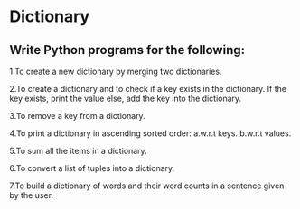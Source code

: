 # Dictionary
## Write Python programs for the following:
1.To create a new dictionary by merging two dictionaries.

2.To create a dictionary and to check if a key exists in the dictionary. If the key exists, print the value else, add the key into the dictionary.

3.To remove a key from a dictionary.

4.To print a dictionary in ascending sorted order:
    a.w.r.t keys.
    b.w.r.t values.

5.To sum all the items in a dictionary.

6.To convert a list of tuples into a dictionary.

7.To build a dictionary of words and their word counts in a sentence given by the user.
